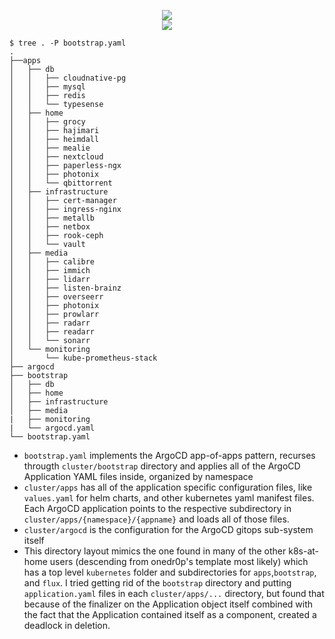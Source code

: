 <p align="center">
<a href="https://argoproj.github.io/cd"><img src="https://api.iconify.design/logos/argo.svg?height=250"></a><br/><img src="https://img.shields.io/github/v/release/argoproj/argo-cd?label=Latest%20Version&logo=github&style=for-the-badge">
</p>


```console
$ tree . -P bootstrap.yaml
.
├──apps
│   ├── db
│   │   ├── cloudnative-pg
│   │   ├── mysql
│   │   ├── redis
│   │   └── typesense
│   ├── home
│   │   ├── grocy
│   │   ├── hajimari
│   │   ├── heimdall
│   │   ├── mealie
│   │   ├── nextcloud
│   │   ├── paperless-ngx
│   │   ├── photonix
│   │   └── qbittorrent
│   ├── infrastructure
│   │   ├── cert-manager
│   │   ├── ingress-nginx
│   │   ├── metallb
│   │   ├── netbox
│   │   ├── rook-ceph
│   │   └── vault
│   ├── media
│   │   ├── calibre
│   │   ├── immich
│   │   ├── lidarr
│   │   ├── listen-brainz
│   │   ├── overseerr
│   │   ├── photonix
│   │   ├── prowlarr
│   │   ├── radarr
│   │   ├── readarr
│   │   └── sonarr
│   └── monitoring
│       └── kube-prometheus-stack
├── argocd
├── bootstrap
│   ├── db
│   ├── home
│   ├── infrastructure
│   ├── media
|   ├── monitoring   
|   └── argocd.yaml
└── bootstrap.yaml
```

- `bootstrap.yaml` implements the ArgoCD app-of-apps pattern, recurses througth `cluster/bootstrap` directory and applies all of the ArgoCD Application YAML files inside, organized by namespace
- `cluster/apps` has all of the application specific configuration files, like `values.yaml` for helm charts, and other kubernetes yaml manifest files. Each ArgoCD application points to the respective subdirectory in `cluster/apps/{namespace}/{appname}` and loads all of those files.
- `cluster/argocd` is the configuration for the ArgoCD gitops sub-system itself
- This directory layout mimics the one found in many of the other k8s-at-home users (descending from onedr0p's template most likely) which has a top level `kubernetes` folder and subdirectories for `apps`,`bootstrap`, and `flux`. I tried getting rid of the `bootstrap` directory and putting `application.yaml` files in each `cluster/apps/...` directory, but found that because of the finalizer on the Application object itself combined with the fact that the Application contained itself as a component, created a deadlock in deletion.